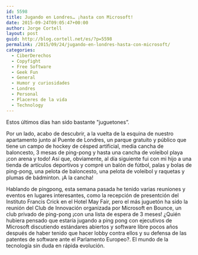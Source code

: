 ```yaml
---
id: 5598
title: Jugando en Londres… ¡hasta con Microsoft!
date: 2015-09-24T09:05:47+00:00
author: Jorge Cortell
layout: post
guid: http://blog.cortell.net/es/?p=5598
permalink: /2015/09/24/jugando-en-londres-hasta-con-microsoft/
categories:
  - CiberDerechos
  - Copyfight
  - Free Software
  - Geek Fun
  - General
  - Humor y curiosidades
  - Londres
  - Personal
  - Placeres de la vida
  - Technology
---
```

Estos últimos días han sido bastante "juguetones”.
  
Por un lado, acabo de descubrir, a la vuelta de la esquina de nuestro apartamento junto al Puente de Londres, un parque gratuito y público que tiene un campo de hockey de césped artificial, media cancha de baloncesto, 3 mesas de ping-pong y hasta una cancha de voleibol playa ¡con arena y todo! Así que, obviamente, al día siguiente fui con mi hijo a una tienda de artículos deportivos y compré un balón de fútbol, ​​palas y bolas de ping-pong, una pelota de baloncesto, una pelota de voleibol y raquetas y plumas de bádminton. ¡A la cancha!

Hablando de pingpong, esta semana pasada he tenido varias reuniones y eventos en lugares interesantes, como la recepción de presentción del Instituto Francis Crick en el Hotel May Fair, pero el más juguetón ha sido la reunión del Club de Innovación organizada por Microsoft en Bounce, un club privado de ping-pong ¡con una lista de espera de 3 meses! ¿Quién hubiera pensado que estaría jugando a ping pong con ejecutivos de Microsoft discutiendo estándares abiertos y software libre pocos años después de haber tenido que hacer lobby contra ellos y su defensa de las patentes de software ante el Parlamento Europeo?. El mundo de la tecnología sin duda en rápida evolución.
